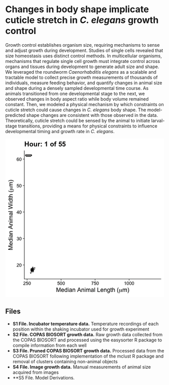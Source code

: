 # Changes in body shape implicate cuticle stretch in *C. elegans* growth control
Growth control establishes organism size, requiring mechanisms to sense and adjust growth during
development. Studies of single cells revealed that size homeostasis uses distinct control methods. In
multicellular organisms, mechanisms that regulate single cell growth must integrate control across organs and
tissues during development to generate adult size and shape. We leveraged the roundworm *Caenorhabditis
elegans* as a scalable and tractable model to collect precise growth measurements of thousands of individuals,
measure feeding behavior, and quantify changes in animal size and shape during a densely sampled
developmental time course. As animals transitioned from one developmental stage to the next, we observed
changes in body aspect ratio while body volume remained constant. Then, we modeled a physical mechanism
by which constraints on cuticle stretch could cause changes in *C. elegans* body shape. The model-predicted
shape changes are consistent with those observed in the data. Theoretically, cuticle stretch could be sensed by
the animal to initiate larval-stage transitions, providing a means for physical constraints to influence
developmental timing and growth rate in *C. elegans*.

![](Overview.gif)

## Files
- **S1 File. Incubator temperature data.** Temperature recordings of each position within the shaking incubator used for growth experiment
- **S2 File. COPAS BIOSORT growth data.** Raw growth data collected from the COPAS BIOSORT and processed using the easysorter R package to compile information from each well
- **S3 File. Pruned COPAS BIOSORT growth data.** Processed data from the COPAS BIOSORT following implementation of the mclust R package and removal of clusters containing non-animal objects
- **S4 File. Image growth data.** Manual measurements of animal size acquired from images
- **S5 File. Model Derivations.

